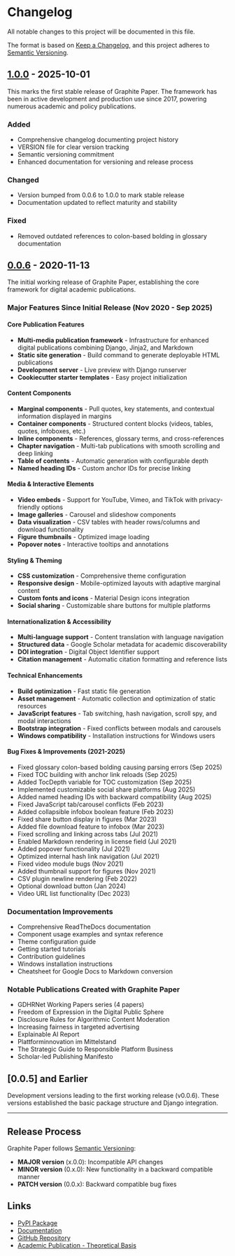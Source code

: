 # Changelog

All notable changes to this project will be documented in this file.

The format is based on [Keep a Changelog](https://keepachangelog.com/en/1.0.0/),
and this project adheres to [Semantic Versioning](https://semver.org/spec/v2.0.0.html).

## [1.0.0] - 2025-10-01

This marks the first stable release of Graphite Paper. The framework has been in active development and production use since 2017, powering numerous academic and policy publications.

### Added
- Comprehensive changelog documenting project history
- VERSION file for clear version tracking
- Semantic versioning commitment
- Enhanced documentation for versioning and release process

### Changed
- Version bumped from 0.0.6 to 1.0.0 to mark stable release
- Documentation updated to reflect maturity and stability

### Fixed
- Removed outdated references to colon-based bolding in glossary documentation

## [0.0.6] - 2020-11-13

The initial working release of Graphite Paper, establishing the core framework for digital academic publications.

### Major Features Since Initial Release (Nov 2020 - Sep 2025)

#### Core Publication Features
- **Multi-media publication framework** - Infrastructure for enhanced digital publications combining Django, Jinja2, and Markdown
- **Static site generation** - Build command to generate deployable HTML publications
- **Development server** - Live preview with Django runserver
- **Cookiecutter starter templates** - Easy project initialization

#### Content Components
- **Marginal components** - Pull quotes, key statements, and contextual information displayed in margins
- **Container components** - Structured content blocks (videos, tables, quotes, infoboxes, etc.)
- **Inline components** - References, glossary terms, and cross-references
- **Chapter navigation** - Multi-tab publications with smooth scrolling and deep linking
- **Table of contents** - Automatic generation with configurable depth
- **Named heading IDs** - Custom anchor IDs for precise linking

#### Media & Interactive Elements
- **Video embeds** - Support for YouTube, Vimeo, and TikTok with privacy-friendly options
- **Image galleries** - Carousel and slideshow components
- **Data visualization** - CSV tables with header rows/columns and download functionality
- **Figure thumbnails** - Optimized image loading
- **Popover notes** - Interactive tooltips and annotations

#### Styling & Theming
- **CSS customization** - Comprehensive theme configuration
- **Responsive design** - Mobile-optimized layouts with adaptive marginal content
- **Custom fonts and icons** - Material Design icons integration
- **Social sharing** - Customizable share buttons for multiple platforms

#### Internationalization & Accessibility
- **Multi-language support** - Content translation with language navigation
- **Structured data** - Google Scholar metadata for academic discoverability
- **DOI integration** - Digital Object Identifier support
- **Citation management** - Automatic citation formatting and reference lists

#### Technical Enhancements
- **Build optimization** - Fast static file generation
- **Asset management** - Automatic collection and optimization of static resources
- **JavaScript features** - Tab switching, hash navigation, scroll spy, and modal interactions
- **Bootstrap integration** - Fixed conflicts between modals and carousels
- **Windows compatibility** - Installation instructions for Windows users

#### Bug Fixes & Improvements (2021-2025)
- Fixed glossary colon-based bolding causing parsing errors (Sep 2025)
- Fixed TOC building with anchor link reloads (Sep 2025)
- Added TocDepth variable for TOC customization (Sep 2025)
- Implemented customizable social share platforms (Aug 2025)
- Added named heading IDs with backward compatibility (Aug 2025)
- Fixed JavaScript tab/carousel conflicts (Feb 2023)
- Added collapsible infobox boolean feature (Feb 2023)
- Fixed share button display in figures (Mar 2023)
- Added file download feature to infobox (Mar 2023)
- Fixed scrolling and linking across tabs (Jul 2021)
- Enabled Markdown rendering in license field (Jul 2021)
- Added popover functionality (Jul 2021)
- Optimized internal hash link navigation (Jul 2021)
- Fixed video module bugs (Nov 2021)
- Added thumbnail support for figures (Nov 2021)
- CSV plugin newline rendering (Feb 2022)
- Optional download button (Jan 2024)
- Video URL list functionality (Dec 2023)

### Documentation Improvements
- Comprehensive ReadTheDocs documentation
- Component usage examples and syntax reference
- Theme configuration guide
- Getting started tutorials
- Contribution guidelines
- Windows installation instructions
- Cheatsheet for Google Docs to Markdown conversion

### Notable Publications Created with Graphite Paper
- GDHRNet Working Papers series (4 papers)
- Freedom of Expression in the Digital Public Sphere
- Disclosure Rules for Algorithmic Content Moderation
- Increasing fairness in targeted advertising
- Explainable AI Report
- Plattforminnovation im Mittelstand
- The Strategic Guide to Responsible Platform Business
- Scholar-led Publishing Manifesto

## [0.0.5] and Earlier

Development versions leading to the first working release (v0.0.6). These versions established the basic package structure and Django integration.

---

## Release Process

Graphite Paper follows [Semantic Versioning](https://semver.org/):

- **MAJOR version** (x.0.0): Incompatible API changes
- **MINOR version** (0.x.0): New functionality in a backward compatible manner
- **PATCH version** (0.0.x): Backward compatible bug fixes

## Links

- [PyPI Package](https://pypi.org/project/graphite-paper/)
- [Documentation](https://graphite-paper.readthedocs.io/)
- [GitHub Repository](https://github.com/impactdistillery/graphite-paper)
- [Academic Publication - Theoretical Basis](https://2017.xcoax.org/pdf/xCoAx2017-Hebing.pdf)

[1.0.0]: https://github.com/impactdistillery/graphite-paper/compare/v0.0.6...v1.0.0
[0.0.6]: https://github.com/impactdistillery/graphite-paper/releases/tag/v0.0.6
